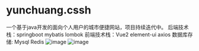 # yunchuang.cssh
一个基于java开发的面向个人用户的城市便捷网站，项目持续迭代中。
后端技术栈：springboot mybatis lombok 
前端技术栈：Vue2 element-ui axios
数据库存储: Mysql Redis 
![image](https://user-images.githubusercontent.com/101254599/233832437-9f98f6fd-5b49-4d99-bab9-5b32a192f309.png)
![image](https://user-images.githubusercontent.com/101254599/233832459-ca915e2c-0732-4aca-bb97-1704cbdc4e89.png)
